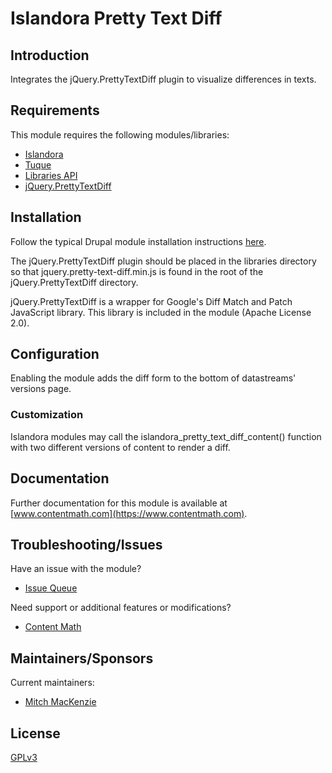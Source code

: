 # Islandora Pretty Text Diff

## Introduction

Integrates the jQuery.PrettyTextDiff plugin to visualize differences in texts.

## Requirements

This module requires the following modules/libraries:

* [Islandora](https://github.com/islandora/islandora)
* [Tuque](https://github.com/islandora/tuque)
* [Libraries API](https://drupal.org/project/libraries)
* [jQuery.PrettyTextDiff](https://github.com/arnab/jQuery.PrettyTextDiff)

## Installation

Follow the typical Drupal module installation instructions [here](https://drupal.org/documentation/install/modules-themes/modules-7).

The jQuery.PrettyTextDiff plugin should be placed in the libraries directory so that jquery.pretty-text-diff.min.js is found in the root of the jQuery.PrettyTextDiff directory.

jQuery.PrettyTextDiff is a wrapper for Google's Diff Match and Patch JavaScript library. This library is included in the module (Apache License 2.0).

## Configuration

Enabling the module adds the diff form to the bottom of datastreams' versions page.

### Customization

Islandora modules may call the islandora_pretty_text_diff_content() function with two different versions of content to render a diff.

## Documentation

Further documentation for this module is available at [www.contentmath.com](https://www.contentmath.com).

## Troubleshooting/Issues

Have an issue with the module?

* [Issue Queue](https://github.com/contentmath/islandora_pretty_text_diff/issues)

Need support or additional features or modifications?

* [Content Math](https://www.contentmath.com)

## Maintainers/Sponsors

Current maintainers:

* [Mitch MacKenzie](https://www.contentmath.com)

## License

[GPLv3](http://www.gnu.org/licenses/gpl-3.0.txt)

